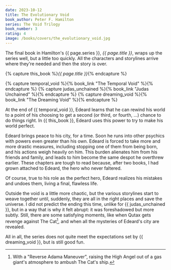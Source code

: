 ```yaml
---
date: 2023-10-12
title: The Evolutionary Void
book_author: Peter F. Hamilton
series: The Void Trilogy
book_number: 3
rating: 4
image: /books/covers/the_evolutionary_void.jpg
---
```


The final book in <span class="author-name">Hamilton</span>'s <span
class="book-series">{{ page.series }}</span>, <cite class="book-title">{{
page.title }}</cite>, wraps up the series well, but a little too quickly. All
the characters and storylines arrive where they're needed and then the story
is over.

{% capture this_book %}<cite class="book-title">{{ page.title }}</cite>{% endcapture %}

{% capture temporal_void %}{% book_link "The Temporal Void" %}{% endcapture %}
{% capture judas_unchained %}{% book_link "Judas Unchained" %}{% endcapture %}
{% capture dreaming_void %}{% book_link "The Dreaming Void" %}{% endcapture %}

At the end of {{ temporal_void }}, Edeard learns that he can rewind his world
to a point of his choosing to get a second (or third, or fourth, ...) chance
to do things right. In {{ this_book }}, Edeard uses this power to try to make
his world perfect.

Edeard brings peace to his city, for a time. Soon he runs into other psychics
with powers even greater than his own. Edeard is forced to take more and more
drastic measures, including stopping one of them from being born, and his
actions weigh heavily on him. This burden alienates him from his friends and
family, and leads to him become the same despot he overthrew earlier. These
chapters are tough to read because, after two books, I had grown attached to
Edeard, the hero who never faltered.

Of course, true to his role as the perfect hero, Edeard realizes his mistakes
and undoes them, living a final, flawless life.

Outside the void is a little more chaotic, but the various storylines start to
weave together until, suddenly, they are all in the right places and save the
universe. I did not predict the ending this time, unlike for {{
judas_unchained }}, but in a way that is why it felt abrupt: it was
foreshadowed but more subtly. Still, there are some satisfying moments, like
when Qutax gets revenge against The Cat[^adama], and when all the mysteries of
Edeard's city are revealed.

All in all, the series does not quite meet the expectations set by {{
dreaming_void }}, but is still good fun.

[^adama]:
    With a "Reverse Adama Maneuver", raising the High Angel out of a gas
    giant's atmosphere to ambush The Cat's ship.

